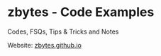 # zbytes - Code Examples

Codes, FSQs, Tips & Tricks and Notes

Website: [zbytes.github.io](https://zbytes.github.io/)
